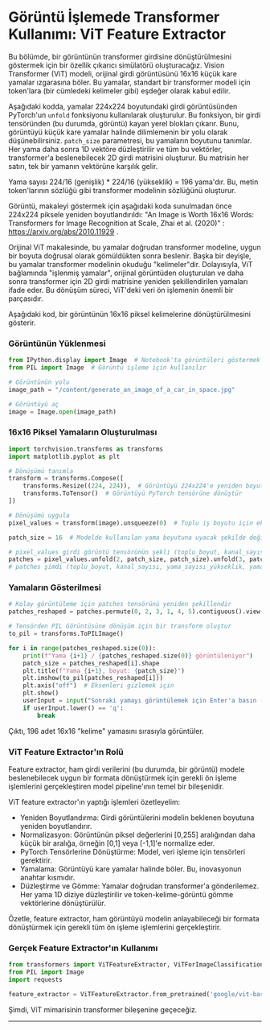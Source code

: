 # Görüntü İşlemede Transformer Kullanımı: ViT Feature Extractor

Bu bölümde, bir görüntünün transformer girdisine dönüştürülmesini göstermek için bir özellik çıkarıcı simülatörü oluşturacağız. Vision Transformer (ViT) modeli, orijinal girdi görüntüsünü 16x16 küçük kare yamalar ızgarasına böler. Bu yamalar, standart bir transformer modeli için token'lara (bir cümledeki kelimeler gibi) eşdeğer olarak kabul edilir.

Aşağıdaki kodda, yamalar 224x224 boyutundaki girdi görüntüsünden PyTorch'un `unfold` fonksiyonu kullanılarak oluşturulur. Bu fonksiyon, bir girdi tensöründen (bu durumda, görüntü) kayan yerel blokları çıkarır. Bunu, görüntüyü küçük kare yamalar halinde dilimlemenin bir yolu olarak düşünebilirsiniz. `patch_size` parametresi, bu yamaların boyutunu tanımlar. Her yama daha sonra 1D vektöre düzleştirilir ve tüm bu vektörler, transformer'a beslenebilecek 2D girdi matrisini oluşturur. Bu matrisin her satırı, tek bir yamanın vektörüne karşılık gelir.

Yama sayısı 224/16 (genişlik) * 224/16 (yükseklik) = 196 yama'dır. Bu, metin token'larının sözlüğü gibi transformer modelinin sözlüğünü oluşturur.

Görüntü, makaleyi göstermek için aşağıdaki koda sunulmadan önce 224x224 piksele yeniden boyutlandırıldı: "An Image is Worth 16x16 Words: Transformers for Image Recognition at Scale, Zhai et al. (2020)" : https://arxiv.org/abs/2010.11929 .

Orijinal ViT makalesinde, bu yamalar doğrudan transformer modeline, uygun bir boyuta doğrusal olarak gömüldükten sonra beslenir. Başka bir deyişle, bu yamalar transformer modelinin okuduğu "kelimeler"dir. Dolayısıyla, ViT bağlamında "işlenmiş yamalar", orijinal görüntüden oluşturulan ve daha sonra transformer için 2D girdi matrisine yeniden şekillendirilen yamaları ifade eder. Bu dönüşüm süreci, ViT'deki veri ön işlemenin önemli bir parçasıdır.

Aşağıdaki kod, bir görüntünün 16x16 piksel kelimelerine dönüştürülmesini gösterir.

### Görüntünün Yüklenmesi

```python
from IPython.display import Image  # Notebook'ta görüntüleri göstermek için kullanılır
from PIL import Image  # Görüntü işleme için kullanılır

# Görüntünün yolu
image_path = "/content/generate_an_image_of_a_car_in_space.jpg"

# Görüntüyü aç
image = Image.open(image_path)
```

### 16x16 Piksel Yamaların Oluşturulması

```python
import torchvision.transforms as transforms
import matplotlib.pyplot as plt

# Dönüşümü tanımla
transform = transforms.Compose([
    transforms.Resize((224, 224)),  # Görüntüyü 224x224'e yeniden boyutlandır
    transforms.ToTensor()  # Görüntüyü PyTorch tensörüne dönüştür
])

# Dönüşümü uygula
pixel_values = transform(image).unsqueeze(0)  # Toplu iş boyutu için ekstra boyut ekle

patch_size = 16  # Modelde kullanılan yama boyutuna uyacak şekilde değiştirin

# pixel_values girdi görüntü tensörünün şekli (toplu_boyut, kanal_sayısı, yükseklik, genişlik) olduğunu varsayalım
patches = pixel_values.unfold(2, patch_size, patch_size).unfold(3, patch_size, patch_size)
# patches şimdi (toplu_boyut, kanal_sayısı, yama_sayısı_yükseklik, yama_sayısı_genişlik, yama_boyutu, yama_boyutu) şeklinde olacaktır
```

### Yamaların Gösterilmesi

```python
# Kolay görüntüleme için patches tensörünü yeniden şekillendir
patches_reshaped = patches.permute(0, 2, 3, 1, 4, 5).contiguous().view(-1, 3, patch_size, patch_size)

# Tensörden PIL Görüntüsüne dönüşüm için bir transform oluştur
to_pil = transforms.ToPILImage()

for i in range(patches_reshaped.size(0)):
    print(f"Yama {i+1} / {patches_reshaped.size(0)} görüntüleniyor")
    patch_size = patches_reshaped[i].shape
    plt.title(f"Yama {i+1}, boyut: {patch_size}")
    plt.imshow(to_pil(patches_reshaped[i]))
    plt.axis("off")  # Eksenleri gizlemek için
    plt.show()
    userInput = input("Sonraki yamayı görüntülemek için Enter'a basın (veya çıkmak için 'q' tuşuna basın)... ")
    if userInput.lower() == 'q':
        break
```

Çıktı, 196 adet 16x16 "kelime" yamasını sırasıyla görüntüler.

### ViT Feature Extractor'ın Rolü

Feature extractor, ham girdi verilerini (bu durumda, bir görüntü) modele beslenebilecek uygun bir formata dönüştürmek için gerekli ön işleme işlemlerini gerçekleştiren model pipeline'ının temel bir bileşenidir.

ViT feature extractor'ın yaptığı işlemleri özetleyelim:
- Yeniden Boyutlandırma: Girdi görüntülerini modelin beklenen boyutuna yeniden boyutlandırır.
- Normalizasyon: Görüntünün piksel değerlerini [0,255] aralığından daha küçük bir aralığa, örneğin [0,1] veya [-1,1]'e normalize eder.
- PyTorch Tensörlerine Dönüştürme: Model, veri işleme için tensörleri gerektirir.
- Yamalama: Görüntüyü kare yamalar halinde böler. Bu, inovasyonun anahtar kısmıdır.
- Düzleştirme ve Gömme: Yamalar doğrudan transformer'a gönderilemez. Her yama 1D diziye düzleştirilir ve token-kelime-görüntü gömme vektörlerine dönüştürülür.

Özetle, feature extractor, ham görüntüyü modelin anlayabileceği bir formata dönüştürmek için gerekli tüm ön işleme işlemlerini gerçekleştirir.

### Gerçek Feature Extractor'ın Kullanımı

```python
from transformers import ViTFeatureExtractor, ViTForImageClassification
from PIL import Image
import requests

feature_extractor = ViTFeatureExtractor.from_pretrained('google/vit-base-patch16-224')
```

Şimdi, ViT mimarisinin transformer bileşenine geçeceğiz.

---

